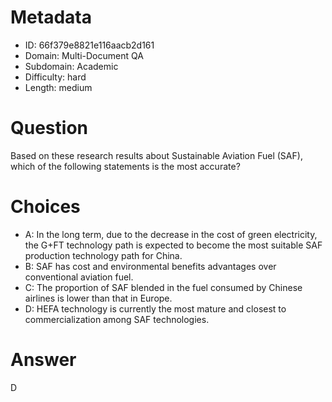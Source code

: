 # Metadata

- ID: 66f379e8821e116aacb2d161
- Domain: Multi-Document QA
- Subdomain: Academic
- Difficulty: hard
- Length: medium

# Question

Based on these research results about Sustainable Aviation Fuel (SAF), which of the following statements is the most accurate?

# Choices

- A: In the long term, due to the decrease in the cost of green electricity, the G+FT technology path is expected to become the most suitable SAF production technology path for China.
- B: SAF has cost and environmental benefits advantages over conventional aviation fuel.
- C: The proportion of SAF blended in the fuel consumed by Chinese airlines is lower than that in Europe.
- D: HEFA technology is currently the most mature and closest to commercialization among SAF technologies.

# Answer

D

